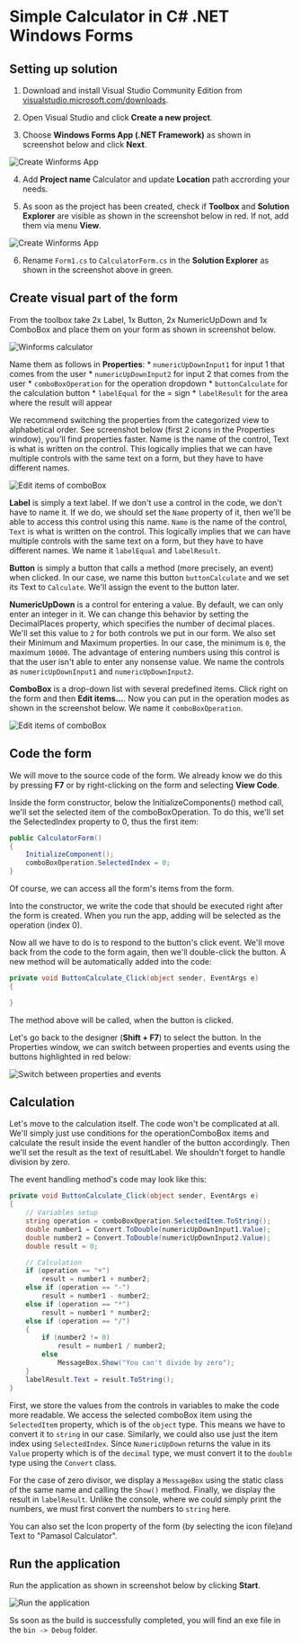 # Simple Calculator in C# .NET Windows Forms


## Setting up solution

1. Download and install Visual Studio Community Edition from [visualstudio.microsoft.com/downloads](https://visualstudio.microsoft.com/downloads/). 

2. Open Visual Studio and click **Create a new project**.

3. Choose **Windows Forms App (.NET Framework)** as shown in screenshot below and click **Next**.

![Create Winforms App](Documentation_Source/create_winforms_project.png)

4. Add **Project name** Calculator and update **Location** path accrording your needs.

5. As soon as the project has been created, check if **Toolbox** and **Solution Explorer** are visible as shown in the screenshot below in red. If not, add them via menu **View**.

![Create Winforms App](Documentation_Source/visual_studio_workspace.png)

6. Rename `Form1.cs` to `CalculatorForm.cs` in the **Solution Explorer** as shown in the screenshot above in green.

## Create visual part of the form

From the toolbox take 2x Label, 1x Button, 2x NumericUpDown and 1x ComboBox and place them on your form as shown in screenshot below.

![Winforms calculator](Documentation_Source/winforms_calculator.png)

Name them as follows in **Properties**:
    * `numericUpDownInput1` for input 1 that comes from the user
    * `numericUpDownInput2` for input 2 that comes from the user
    * `comboBoxOperation` for the operation dropdown
    * `buttonCalculate` for the calculation button
    * `labelEqual` for the = sign
    * `labelResult` for the area where the result will appear

We recommend switching the properties from the categorized view to alphabetical order. See screenshot below (first 2 icons in the Properties window), you'll find properties faster. Name is the name of the control, Text is what is written on the control. This logically implies that we can have multiple controls with the same text on a form, but they have to have different names.

![Edit items of comboBox](Documentation_Source/windows_forms_name.png)

**Label** is simply a text label. If we don't use a control in the code, we don't have to name it. If we do, we should set the `Name` property of it, then we'll be able to access this control using this name. `Name` is the name of the control, `Text` is what is written on the control. This logically implies that we can have multiple controls with the same text on a form, but they have to have different names. We name it `labelEqual` and `labelResult`.

**Button** is simply a button that calls a method (more precisely, an event) when clicked. In our case, we name this button `buttonCalculate` and we set its Text to `Calculate`. We'll assign the event to the button later.

**NumericUpDown** is a control for entering a value. By default, we can only enter an integer in it. We can change this behavior by setting the DecimalPlaces property, which specifies the number of decimal places. We'll set this value to `2` for both controls we put in our form. We also set their Minimum and Maximum properties. In our case, the minimum is `0`, the maximum `10000`. The advantage of entering numbers using this control is that the user isn't able to enter any nonsense value. We name the controls as `numericUpDownInput1` and `numericUpDownInput2`.

**ComboBox** is a drop-down list with several predefined items. Click right on the form and then **Edit items...**. Now you can put in the operation modes as shown in the screenshot below. We name it `comboBoxOperation`.

![Edit items of comboBox](Documentation_Source/properties_comboBox.png)

## Code the form

We will move to the source code of the form. We already know we do this by pressing **F7** or by right-clicking on the form and selecting **View Code**.

Inside the form constructor, below the InitializeComponents() method call, we'll set the selected item of the comboBoxOperation. To do this, we'll set the SelectedIndex property to 0, thus the first item:

```csharp
public CalculatorForm()
{
    InitializeComponent();
    comboBoxOperation.SelectedIndex = 0;
}
```

Of course, we can access all the form's items from the form.

Into the constructor, we write the code that should be executed right after the form is created. When you run the app, adding will be selected as the operation (index 0).

Now all we have to do is to respond to the button's click event. We'll move back from the code to the form again, then we'll double-click the button. A new method will be automatically added into the code:

```csharp
private void ButtonCalculate_Click(object sender, EventArgs e)
{

}
```

The method above will be called, when the button is clicked.

Let's go back to the designer (**Shift + F7**) to select the button. In the Properties window, we can switch between properties and events using the buttons highlighted in red below:

![Switch between properties and events](Documentation_Source/switching_properties_events.png)

## Calculation

Let's move to the calculation itself. The code won't be complicated at all. We'll simply just use conditions for the operationComboBox items and calculate the result inside the event handler of the button accordingly. Then we'll set the result as the text of resultLabel. We shouldn't forget to handle division by zero.

The event handling method's code may look like this:

```csharp
private void ButtonCalculate_Click(object sender, EventArgs e)
{
    // Variables setup
    string operation = comboBoxOperation.SelectedItem.ToString();
    double number1 = Convert.ToDouble(numericUpDownInput1.Value);
    double number2 = Convert.ToDouble(numericUpDownInput2.Value);
    double result = 0;

    // Calculation
    if (operation == "+")
        result = number1 + number2;
    else if (operation == "-")
        result = number1 - number2;
    else if (operation == "*")
        result = number1 * number2;
    else if (operation == "/")
    {
        if (number2 != 0)
            result = number1 / number2;
        else
            MessageBox.Show("You can't divide by zero");
    }
    labelResult.Text = result.ToString();
}
```

First, we store the values from the controls in variables to make the code more readable. We access the selected comboBox item using the `SelectedItem` property, which is of the `object` type. This means we have to convert it to `string` in our case. Similarly, we could also use just the item index using `SelectedIndex`. Since `NumericUpDown` returns the value in its `Value` property which is of the `decimal` type, we must convert it to the `double` type using the `Convert` class.

For the case of zero divisor, we display a `MessageBox` using the static class of the same name and calling the `Show()` method. Finally, we display the result in `labelResult`. Unlike the console, where we could simply print the numbers, we must first convert the numbers to `string` here.

You can also set the Icon property of the form (by selecting the icon file)and Text to "Pamasol Calculator".

## Run the application

Run the application as shown in screenshot below by clicking **Start**.

![Run the application](Documentation_Source/run-application.png)

Ss soon as the build is successfully completed, you will find an exe file in the `bin -> Debug` folder.